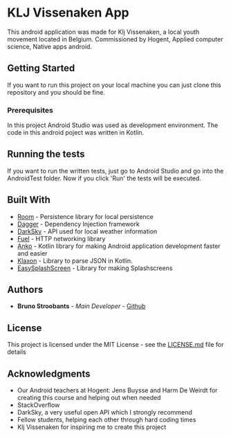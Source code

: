 # KLJ Vissenaken App

This android application was made for Klj Vissenaken, a local youth movement located in Belgium.
Commissioned by Hogent, Applied computer science, Native apps android.

## Getting Started

If you want to run this project on your local machine you can just clone this repository and you should be fine.

### Prerequisites

In this project Android Studio was used as development environment.
The code in this android poject was written in Kotlin.

## Running the tests

If you want to run the written tests, just go to Android Studio and go into the AndroidTest folder. Now if you click 'Run' the tests will be executed.


## Built With

* [Room](https://developer.android.com/topic/libraries/architecture/room) - Persistence library for local persistence
* [Dagger](https://google.github.io/dagger/) - Dependency Injection framework
* [DarkSky](https://darksky.net/dev) - API used for local weather information
* [Fuel](https://github.com/kittinunf/Fuel) - HTTP networking library
* [Anko](https://github.com/Kotlin/anko) - Kotlin library for making Android application development faster and easier 
* [Klaxon](https://github.com/cbeust/klaxon) -  Library to parse JSON in Kotlin.
* [EasySplashScreen](https://github.com/pantrif/EasySplashScreen) - Library for making Splashscreens


## Authors

* **Bruno Stroobants** - *Main Developer* - [Github](https://github.com/BrunoStr)

## License

This project is licensed under the MIT License - see the [LICENSE.md](LICENSE.md) file for details

## Acknowledgments
* Our Android teachers at Hogent: Jens Buysse and Harm De Weirdt for creating this course and helping out when needed
* StackOverflow
* DarkSky, a very useful open API which I strongly recommend
* Fellow students, helping each other through hard coding times
* Klj Vissenaken for inspiring me to create this project